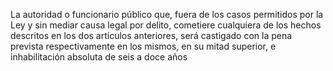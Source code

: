 La autoridad o funcionario público que, fuera de los casos permitidos por la Ley y sin mediar causa legal por delito, cometiere cualquiera de los hechos descritos en los dos artículos anteriores, será castigado con la pena prevista respectivamente en los mismos, en su mitad superior, e inhabilitación absoluta de seis a doce años